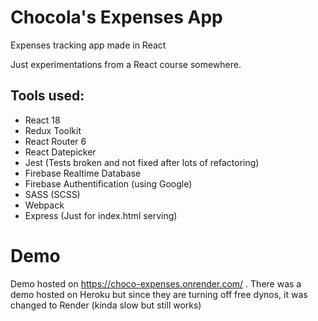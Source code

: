 # Chocola's Expenses App
Expenses tracking app made in React

Just experimentations from a React course somewhere.

## Tools used:
- React 18
- Redux Toolkit
- React Router 6
- React Datepicker
- Jest (Tests broken and not fixed after lots of refactoring)
- Firebase Realtime Database
- Firebase Authentification (using Google)
- SASS (SCSS)
- Webpack
- Express (Just for index.html serving)

# Demo

Demo hosted on https://choco-expenses.onrender.com/ .
There was a demo hosted on Heroku but since they are turning off free dynos, it was changed to Render (kinda slow but still works)
